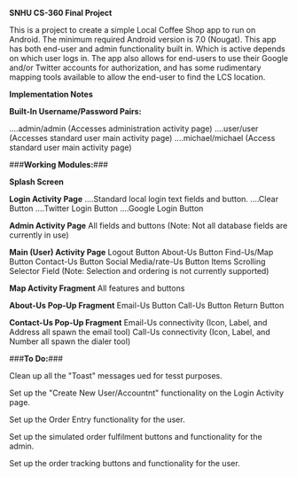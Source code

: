 **SNHU CS-360 Final Project**

This is a project to create a simple Local Coffee Shop app to run on Android.  The minimum
required Android version is 7.0 (Nougat).  This app has both end-user and admin functionality
built in.  Which is active depends on which user logs in.  The app also allows for end-users
to use their Google and/or Twitter accounts for authorization, and has some rudimentary mapping
tools available to allow the end-user to find the LCS location.



**Implementation Notes**


**Built-In Username/Password Pairs:**

....admin/admin     (Accesses administration activity page)
....user/user       (Accesses standard user main activity page)
....michael/michael (Access standard user main activity page)



###**Working Modules:**###

**Splash Screen**

**Login Activity Page**
....Standard local login text fields and button.
....Clear Button
....Twitter Login Button
....Google Login Button

**Admin Activity Page**
    All fields and buttons
    (Note: Not all database fields are currently in use)

**Main (User) Activity Page**
    Logout Button
    About-Us Button
    Find-Us/Map Button
    Contact-Us Button
    Social Media/rate-Us Button
    Items Scrolling Selector Field
    (Note: Selection and ordering is not currently supported)

**Map Activity Fragment**
    All features and buttons

**About-Us Pop-Up Fragment**
    Email-Us Button
    Call-Us Button
    Return Button

**Contact-Us Pop-Up Fragment**
    Email-Us connectivity (Icon, Label, and Address all spawn the email tool)
    Call-Us connectivity (Icon, Label, and Number all spawn the dialer tool)



###**To Do:**###

Clean up all the "Toast" messages ued for tesst purposes.

Set up the "Create New User/Accountnt" functionality on the Login Activity page.

Set up the Order Entry functionality for the user.

Set up the simulated order fulfilment buttons and functionality for the admin.

Set up the order tracking buttons and functionality for the user.




